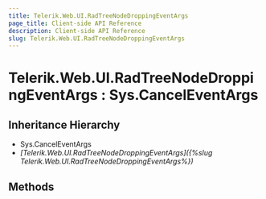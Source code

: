 ```yaml
---
title: Telerik.Web.UI.RadTreeNodeDroppingEventArgs 
page_title: Client-side API Reference
description: Client-side API Reference
slug: Telerik.Web.UI.RadTreeNodeDroppingEventArgs
---
```


# Telerik.Web.UI.RadTreeNodeDroppingEventArgs : Sys.CancelEventArgs

## Inheritance Hierarchy

* Sys.CancelEventArgs
* *[Telerik.Web.UI.RadTreeNodeDroppingEventArgs]({%slug Telerik.Web.UI.RadTreeNodeDroppingEventArgs%})*

## Methods